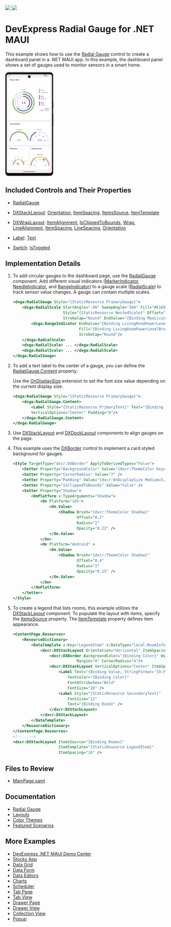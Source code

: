 <!-- default badges list -->
[![](https://img.shields.io/badge/Open_in_DevExpress_Support_Center-FF7200?style=flat-square&logo=DevExpress&logoColor=white)](https://supportcenter.devexpress.com/ticket/details/T1202995)
[![](https://img.shields.io/badge/📖_How_to_use_DevExpress_Examples-e9f6fc?style=flat-square)](https://docs.devexpress.com/GeneralInformation/403183)
<!-- default badges end -->

# DevExpress Radial Gauge for .NET MAUI

This example shows how to use the [Radial Gauge](https://docs.devexpress.com/MAUI/404674/radial-gauge) control to create a dashboard panel in a .NET MAUI app. In this example, the dashboard panel shows a set of gauges used to monitor sensors in a smart home.

<img width="30%" alt="DevExpress Gauges for .NET MAUI - Smart home dashboard" src="Images/resulting-dashboard.png">

## Included Controls and Their Properties

* [RadialGauge](https://docs.devexpress.com/MAUI/DevExpress.Maui.Gauges.RadialGauge?p=netframework)

* [DXStackLayout](https://docs.devexpress.com/MAUI/DevExpress.Maui.Core.DXStackLayout): [Orientation](https://docs.devexpress.com/MAUI/DevExpress.Maui.Core.DXStackLayout.Orientation), [ItemSpacing](https://docs.devexpress.com/MAUI/DevExpress.Maui.Core.DXStackLayout.ItemSpacing), [ItemsSource](https://docs.devexpress.com/MAUI/DevExpress.Maui.Core.DXLayoutBase.ItemsSource), [ItemTemplate](https://docs.devexpress.com/MAUI/DevExpress.Maui.Core.DXLayoutBase.ItemTemplate)

* [DXWrapLayout](https://docs.devexpress.com/MAUI/DevExpress.Maui.Core.DXWrapLayout): [ItemAlignment](https://docs.devexpress.com/MAUI/DevExpress.Maui.Core.DXWrapLayout.ItemAlignment), [IsClippedToBounds](https://docs.devexpress.com/MAUI/DevExpress.Maui.Core.DXViewBase.IsClippedToBounds), [Wrap](https://docs.devexpress.com/MAUI/DevExpress.Maui.Core.DXWrapLayout.Wrap), [LineAlignment](https://docs.devexpress.com/MAUI/DevExpress.Maui.Core.DXWrapLayout.LineAlignment), [ItemSpacing](https://docs.devexpress.com/MAUI/DevExpress.Maui.Core.DXWrapLayout.ItemSpacing), [LineSpacing](https://docs.devexpress.com/MAUI/DevExpress.Maui.Core.DXWrapLayout.LineSpacing), [Orientation](https://docs.devexpress.com/MAUI/DevExpress.Maui.Core.DXWrapLayout.Orientation)

* [Label](https://learn.microsoft.com/en-us/dotnet/maui/user-interface/controls/label?view=net-maui-8.0): [Text](https://learn.microsoft.com/en-us/dotnet/api/microsoft.maui.controls.label.text?view=net-maui-8.0)

* [Switch](https://learn.microsoft.com/en-us/dotnet/maui/user-interface/controls/switch?view=net-maui-8.0): [IsToggled](https://learn.microsoft.com/en-us/dotnet/api/microsoft.maui.controls.switch.istoggled?view=net-maui-8.0)


## Implementation Details

1. To add circular gauges to the dashboard page, use the [RadialGauge](https://docs.devexpress.com/MAUI/DevExpress.Maui.Gauges.RadialGauge) component. Add different visual indicators ([MarkerIndicator](https://docs.devexpress.com/MAUI/DevExpress.Maui.Gauges.MarkerIndicator), [NeedleIndicator](https://docs.devexpress.com/MAUI/DevExpress.Maui.Gauges.NeedleIndicator), and [RangeIndicator](https://docs.devexpress.com/MAUI/DevExpress.Maui.Gauges.RangeIndicator)) to a gauge scale ([RadialScale](https://docs.devexpress.com/MAUI/DevExpress.Maui.Gauges.RadialScale)) to track sensor value changes. A gauge can contain multiple scales.

    ```xml
    <dxga:RadialGauge Style="{StaticResource PrimaryGauge}">
        <dxga:RadialScale StartAngle="-90" SweepAngle="360" Fill="#E1E8D8" 
                          Style="{StaticResource NestedScale}" Offset="0" 
                          StrokeCap="Round" EndValue="{Binding MaxLivingRoomPowerConsumption, Mode=OneTime}">
            <dxga:RangeIndicator EndValue="{Binding LivingRoomPowerLevel}" 
                                 Fill="{Binding LivingRoomPowerLevelBrush}" 
                                 StrokeCap="Round"/>
        </dxga:RadialScale>
        <dxga:RadialScale> ... </dxga:RadialScale>
        <dxga:RadialScale> ... </dxga:RadialScale>
    </dxga:RadialGauge>
    ```

2. To add a text label to the center of a gauge, you can define the [RadialGauge.Content](https://docs.devexpress.com/MAUI/DevExpress.Maui.Core.DXBorder.Content) property.

    Use the [OnDisplaySize](https://docs.devexpress.com/MAUI/DevExpress.Maui.Core.OnDisplaySizeExtension?p=netframework) extension to set the font size value depending on the current display size.

    ```xml
    <dxga:RadialGauge Style="{StaticResource PrimaryGauge}">
        <dxga:RadialGauge.Content>
            <Label Style="{StaticResource PrimaryText}" Text="{Binding TotalPowerLevel, StringFormat='{0:F1}'}" FontSize="{dxcr:OnDisplaySize ExtraSmall=14, Small=24}" HorizontalTextAlignment="Center" HorizontalOptions="Center" 
            VerticalOptions="Center" Padding="0"/>
        </dxga:RadialGauge.Content>
    </dxga:RadialGauge>
    ```

4. Use [DXStackLayout](https://docs.devexpress.com/MAUI/404688/layouts/stack-layout) and [DXDockLayout](https://docs.devexpress.com/MAUI/404689/layouts/dock-layout) components to align gauges on the page.

5. This example uses the [DXBorder](https://docs.devexpress.com/MAUI/403983/utility-controls/index#border) control to implement a card styled background for gauges.

    ```xml
    <Style TargetType="dxcr:DXBorder" ApplyToDerivedTypes="False">
        <Setter Property="BackgroundColor" Value="{dxcr:ThemeColor Key=SurfaceContainerLowest}" />
        <Setter Property="CornerRadius" Value="7" />
        <Setter Property="Padding" Value="{dxcr:OnDisplaySize Medium=5, Large=10}" />
        <Setter Property="IsClippedToBounds" Value="False" />
        <Setter Property="Shadow">
            <OnPlatform x:TypeArguments="Shadow">
                <On Platform="iOS">
                    <On.Value>
                        <Shadow Brush="{dxcr:ThemeColor Shadow}"
                                Offset="0,2"
                                Radius="2"
                                Opacity="0.22" />
                    </On.Value>
                </On>
                <On Platform="Android" >
                    <On.Value>
                        <Shadow Brush="{dxcr:ThemeColor Shadow}"
                                Offset="0,4"
                                Radius="2"
                                Opacity="0.15" />
                    </On.Value>
                </On>
            </OnPlatform>
        </Setter>
    </Style>
    ```

6. To create a legend that lists rooms, this example utilizes the [DXStackLayout](https://docs.devexpress.com/MAUI/DevExpress.Maui.Core.DXStackLayout) component. To populate the layout with items, specify the [ItemsSource](https://docs.devexpress.com/MAUI/DevExpress.Maui.Core.DXLayoutBase.ItemsSource) property. The [ItemTemplate](https://docs.devexpress.com/MAUI/DevExpress.Maui.Core.DXLayoutBase.ItemTemplate) property defines item appearance.

    ```xml
    <ContentPage.Resources>
        <ResourceDictionary>
            <DataTemplate x:Key="LegendItem" x:DataType="local:RoomInfo">
                <dxcr:DXStackLayout Orientation="Horizontal" ItemSpacing="8">
                    <dxcr:DXBorder BackgroundColor="{Binding Color}" WidthRequest="8"
                                Margin="0" CornerRadius="4"/>
                    <dxcr:DXStackLayout VerticalOptions="Center" ItemSpacing="-2">
                        <Label Text="{Binding Value, StringFormat='{0:F1}'}" 
                            TextColor="{Binding Color}" 
                            FontAttributes="Bold" 
                            FontSize="20" />
                        <Label Style="{StaticResource SecondaryText}" 
                            FontSize="12" 
                            Text="{Binding Room}" />
                    </dxcr:DXStackLayout>
                </dxcr:DXStackLayout>
            </DataTemplate>
        </ResourceDictionary>
    </ContentPage.Resources>
    <!--...-->
    <dxcr:DXStackLayout ItemsSource="{Binding Rooms}"
                        ItemTemplate="{StaticResource LegendItem}"
                        ItemSpacing="16" />
    ```

## Files to Review

- [MainPage.xaml](./CS/MainPage.xaml)

## Documentation

- [Radial Gauge](https://docs.devexpress.com/MAUI/404674/radial-gauge)
- [Layouts](https://docs.devexpress.com/MAUI/404602/layouts/layouts)
- [Color Themes](https://docs.devexpress.com/MAUI/404636/common-concepts/themes)
- [Featured Scenarios](https://docs.devexpress.com/MAUI/404291/scenarios)

## More Examples

* [DevExpress .NET MAUI Demo Center](https://github.com/DevExpress-Examples/maui-demo-app)
* [Stocks App](https://github.com/DevExpress-Examples/maui-stocks-mini)
* [Data Grid](https://github.com/DevExpress-Examples/maui-data-grid-get-started)
* [Data Form](https://github.com/DevExpress-Examples/maui-data-form-get-started)
* [Data Editors](https://github.com/DevExpress-Examples/maui-editors-get-started)
* [Charts](https://github.com/DevExpress-Examples/maui-charts)
* [Scheduler](https://github.com/DevExpress-Examples/maui-scheduler-get-started)
* [Tab Page](https://github.com/DevExpress-Examples/maui-tab-page-get-started)
* [Tab View](https://github.com/DevExpress-Examples/maui-tab-view-get-started)
* [Drawer Page](https://github.com/DevExpress-Examples/maui-drawer-page-get-started)
* [Drawer View](https://github.com/DevExpress-Examples/maui-drawer-view-get-started)
* [Collection View](https://github.com/DevExpress-Examples/maui-collection-view-get-started)
* [Popup](https://github.com/DevExpress-Examples/maui-popup-get-started)
